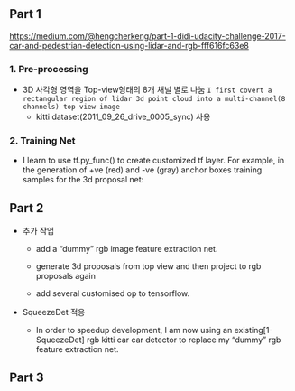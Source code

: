 # 

## Part 1 

https://medium.com/@hengcherkeng/part-1-didi-udacity-challenge-2017-car-and-pedestrian-detection-using-lidar-and-rgb-fff616fc63e8

### 1. Pre-processing

- 3D 사각형 영역을 Top-view형태의 8개 채널 별로 나눔 `I first covert a rectangular region of lidar 3d point cloud into a multi-channel(8 channels) top view image`
    - kitti dataset(2011_09_26_drive_0005_sync) 사용 


### 2. Training Net

- I learn to use tf.py_func() to create customized tf layer. For example, in the generation of +ve (red) and -ve (gray) anchor boxes training samples for the 3d proposal net:

## Part 2 

- 추가 작업 
    - add a “dummy” rgb image feature extraction net.
    
    - generate 3d proposals from top view and then project to rgb proposals again
    
    - add several customised op to tensorflow.
    
- SqueezeDet 적용 
    - In order to speedup development, I am now using an existing[1-SqueezeDet] rgb kitti car car detector to replace my “dummy” rgb feature extraction net.
    
## Part 3 

